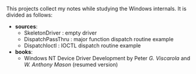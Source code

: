 This projects collect my notes while studying the Windows internals. It is divided as follows:
* __sources__:
    - SkeletonDriver    : empty driver
    - DispatchPassThru  : major function dispatch routine example
    - DispatchIoctl     : IOCTL dispatch routine example
* __books__:
    - Windows NT Device Driver Development by Peter _G. Viscarola_ and _W. Anthony Mason_ (resumed version)